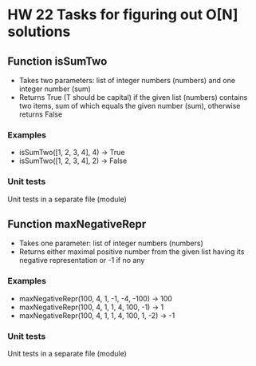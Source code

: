 # HW 22 Tasks for figuring out O[N] solutions
## Function isSumTwo
- Takes two parameters: list of integer numbers (numbers) and one integer number (sum)<br>
- Returns True (T should be capital) if the given list (numbers) contains two items, sum of which equals the given number (sum), otherwise returns False
### Examples
- isSumTwo([1, 2, 3, 4], 4) -> True <br>
- isSumTwo([1, 2, 3, 4], 2) -> False
### Unit tests
Unit tests in a separate file (module)
## Function maxNegativeRepr
- Takes one parameter: list of integer numbers (numbers)<br>
- Returns either maximal positive number from the given list having its negative representation or -1 if no any <br>
### Examples
- maxNegativeRepr(100, 4, 1, -1, -4, -100) -> 100 <br>
- maxNegativeRepr(100, 4, 1, 1, 4, 100, -1) -> 1 <br>
- maxNegativeRepr(100, 4, 1, 1, 4, 100, 1, -2) -> -1
### Unit tests
Unit tests in a separate file (module)

